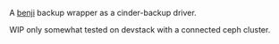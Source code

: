 A [benji](https://github.com/elemental-lf/benji) backup wrapper as a cinder-backup driver.

WIP only somewhat tested on devstack with a connected ceph cluster.
